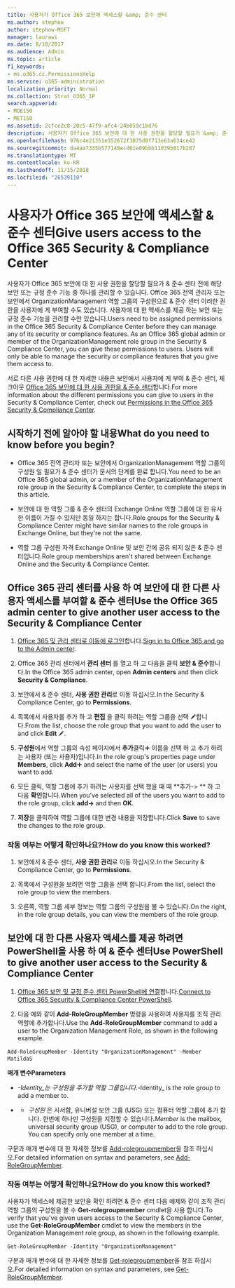 ```yaml
---
title: 사용자가 Office 365 보안에 액세스할 &amp; 준수 센터
ms.author: stephow
author: stephow-MSFT
manager: laurawi
ms.date: 8/18/2017
ms.audience: Admin
ms.topic: article
f1_keywords:
- ms.o365.cc.PermissionsHelp
ms.service: o365-administration
localization_priority: Normal
ms.collection: Strat_O365_IP
search.appverid:
- MOE150
- MET150
ms.assetid: 2cfce2c8-20c5-47f9-afc4-24b059c1bd76
description: 사용자가 Office 365 보안에 대 한 사용 권한을 할당할 필요가 &amp; 준수 센터 전에 해당 보안 또는 규정 준수 기능 중 하나를 관리할 수 있습니다.
ms.openlocfilehash: 976c4e21351e352672f3075d0f713e63a634ce42
ms.sourcegitcommit: da4aa7335b577148ecd61e09bbb11039b817b287
ms.translationtype: MT
ms.contentlocale: ko-KR
ms.lasthandoff: 11/15/2018
ms.locfileid: "26539110"
---
```

# <a name="give-users-access-to-the-office-365-security-amp-compliance-center"></a><span data-ttu-id="b40e6-103">사용자가 Office 365 보안에 액세스할 &amp; 준수 센터</span><span class="sxs-lookup"><span data-stu-id="b40e6-103">Give users access to the Office 365 Security &amp; Compliance Center</span></span>

<span data-ttu-id="b40e6-p101">사용자가 Office 365 보안에 대 한 사용 권한을 할당할 필요가 &amp; 준수 센터 전에 해당 보안 또는 규정 준수 기능 중 하나를 관리할 수 있습니다. Office 365 전역 관리자 또는 보안에서 OrganizationManagement 역할 그룹의 구성원으로 &amp; 준수 센터 이러한 권한을 사용자에 게 부여할 수도 있습니다. 사용자에 대 한 액세스를 제공 하는 보안 또는 규정 준수 기능을 관리할 수만 있습니다.</span><span class="sxs-lookup"><span data-stu-id="b40e6-p101">Users need to be assigned permissions in the Office 365 Security &amp; Compliance Center before they can manage any of its security or compliance features. As an Office 365 global admin or member of the OrganizationManagement role group in the Security &amp; Compliance Center, you can give these permissions to users. Users will only be able to manage the security or compliance features that you give them access to.</span></span> 
  
<span data-ttu-id="b40e6-107">서로 다른 사용 권한에 대 한 자세한 내용은 보안에서 사용자에 게 부여 &amp; 준수 센터, 체크아웃 [Office 365 보안에 대 한 사용 권한을 &amp; 준수 센터](permissions-in-the-security-and-compliance-center.md)합니다.</span><span class="sxs-lookup"><span data-stu-id="b40e6-107">For more information about the different permissions you can give to users in the Security &amp; Compliance Center, check out [Permissions in the Office 365 Security &amp; Compliance Center](permissions-in-the-security-and-compliance-center.md).</span></span>
  
## <a name="what-do-you-need-to-know-before-you-begin"></a><span data-ttu-id="b40e6-108">시작하기 전에 알아야 할 내용</span><span class="sxs-lookup"><span data-stu-id="b40e6-108">What do you need to know before you begin?</span></span>

- <span data-ttu-id="b40e6-109">Office 365 전역 관리자 또는 보안에서 OrganizationManagement 역할 그룹의 구성원 일 필요가 &amp; 준수 센터가 문서의 단계를 완료 합니다.</span><span class="sxs-lookup"><span data-stu-id="b40e6-109">You need to be an Office 365 global admin, or a member of the OrganizationManagement role group in the Security &amp; Compliance Center, to complete the steps in this article.</span></span>
    
- <span data-ttu-id="b40e6-110">보안에 대 한 역할 그룹 &amp; 준수 센터의 Exchange Online 역할 그룹에 대 한 유사한 이름이 가질 수 있지만 동일 하지는 합니다.</span><span class="sxs-lookup"><span data-stu-id="b40e6-110">Role groups for the Security &amp; Compliance Center might have similar names to the role groups in Exchange Online, but they're not the same.</span></span> 
    
- <span data-ttu-id="b40e6-111">역할 그룹 구성원 자격 Exchange Online 및 보안 간에 공유 되지 않은 &amp; 준수 센터입니다.</span><span class="sxs-lookup"><span data-stu-id="b40e6-111">Role group memberships aren't shared between Exchange Online and the Security &amp; Compliance Center.</span></span>
    
## <a name="use-the-office-365-admin-center-to-give-another-user-access-to-the-security-amp-compliance-center"></a><span data-ttu-id="b40e6-112">Office 365 관리 센터를 사용 하 여 보안에 대 한 다른 사용자 액세스를 부여할 &amp; 준수 센터</span><span class="sxs-lookup"><span data-stu-id="b40e6-112">Use the Office 365 admin center to give another user access to the Security &amp; Compliance Center</span></span>

1. <span data-ttu-id="b40e6-113">[Office 365 및 관리 센터로 이동에 로그인](https://go.microsoft.com/fwlink/p/?LinkId=525275)합니다.</span><span class="sxs-lookup"><span data-stu-id="b40e6-113">[Sign in to Office 365 and go to the Admin center](https://go.microsoft.com/fwlink/p/?LinkId=525275).</span></span>
    
2. <span data-ttu-id="b40e6-114">Office 365 관리 센터에서 **관리 센터** 를 열고 하 고 다음을 클릭 **보안 &amp; 준수**합니다.</span><span class="sxs-lookup"><span data-stu-id="b40e6-114">In the Office 365 admin center, open **Admin centers** and then click **Security &amp; Compliance**.</span></span> 
    
3. <span data-ttu-id="b40e6-115">보안에서 &amp; 준수 센터, **사용 권한 관리**로 이동 하십시오.</span><span class="sxs-lookup"><span data-stu-id="b40e6-115">In the Security &amp; Compliance Center, go to **Permissions**.</span></span>
    
4. <span data-ttu-id="b40e6-116">목록에서 사용자를 추가 하 고 **편집** 을 클릭 하려는 역할 그룹을 선택 ![편집 아이콘](media/O365_MDM_CreatePolicy_EditIcon.gif)합니다.</span><span class="sxs-lookup"><span data-stu-id="b40e6-116">From the list, choose the role group that you want to add the user to and click **Edit** ![Edit icon](media/O365_MDM_CreatePolicy_EditIcon.gif).</span></span>
    
5. <span data-ttu-id="b40e6-117">**구성원**에서 역할 그룹의 속성 페이지에서 **추가**클릭![아이콘 추가](media/ITPro-EAC-AddIcon.gif) 이름을 선택 하 고 추가 하려는 사용자 (또는 사용자)입니다.</span><span class="sxs-lookup"><span data-stu-id="b40e6-117">In the role group's properties page under **Members**, click **Add**![Add Icon](media/ITPro-EAC-AddIcon.gif) and select the name of the user (or users) you want to add.</span></span> 
    
6. <span data-ttu-id="b40e6-118">모든 클릭, 역할 그룹에 추가 하려는 사용자를 선택 했을 때 때 \*\*추가-\> \*\* 하 고 다음 **확인**합니다.</span><span class="sxs-lookup"><span data-stu-id="b40e6-118">When you've selected all of the users you want to add to the role group, click **add-\>** and then **OK**.</span></span>
    
7. <span data-ttu-id="b40e6-119">**저장**을 클릭하여 역할 그룹에 대한 변경 내용을 저장합니다.</span><span class="sxs-lookup"><span data-stu-id="b40e6-119">Click **Save** to save the changes to the role group.</span></span> 
    
### <a name="how-do-you-know-this-worked"></a><span data-ttu-id="b40e6-120">작동 여부는 어떻게 확인하나요?</span><span class="sxs-lookup"><span data-stu-id="b40e6-120">How do you know this worked?</span></span>

1. <span data-ttu-id="b40e6-121">보안에서 &amp; 준수 센터, **사용 권한 관리**로 이동 하십시오.</span><span class="sxs-lookup"><span data-stu-id="b40e6-121">In the Security &amp; Compliance Center, go to **Permissions**.</span></span>
    
2. <span data-ttu-id="b40e6-122">목록에서 구성원을 보려면 역할 그룹을 선택 합니다.</span><span class="sxs-lookup"><span data-stu-id="b40e6-122">From the list, select the role group to view the members.</span></span>
    
3. <span data-ttu-id="b40e6-123">오른쪽, 역할 그룹 세부 정보는 역할 그룹의 구성원을 볼 수 있습니다.</span><span class="sxs-lookup"><span data-stu-id="b40e6-123">On the right, in the role group details, you can view the members of the role group.</span></span>
    
## <a name="use-powershell-to-give-another-user-access-to-the-security-amp-compliance-center"></a><span data-ttu-id="b40e6-124">보안에 대 한 다른 사용자 액세스를 제공 하려면 PowerShell을 사용 하 여 &amp; 준수 센터</span><span class="sxs-lookup"><span data-stu-id="b40e6-124">Use PowerShell to give another user access to the Security &amp; Compliance Center</span></span>

1. <span data-ttu-id="b40e6-125">[Office 365 보안 및 규정 준수 센터 PowerShell에 연결](https://docs.microsoft.com/en-us/powershell/exchange/office-365-scc/connect-to-scc-powershell/connect-to-scc-powershell?view=exchange-ps)합니다.</span><span class="sxs-lookup"><span data-stu-id="b40e6-125">[Connect to Office 365 Security & Compliance Center PowerShell](https://docs.microsoft.com/en-us/powershell/exchange/office-365-scc/connect-to-scc-powershell/connect-to-scc-powershell?view=exchange-ps).</span></span>
    
2. <span data-ttu-id="b40e6-126">다음 예와 같이 **Add-RoleGroupMember** 명령을 사용하여 사용자를 조직 관리 역할에 추가합니다.</span><span class="sxs-lookup"><span data-stu-id="b40e6-126">Use the **Add-RoleGroupMember** command to add a user to the Organization Management Role, as shown in the following example.</span></span> 
    
  ```
  Add-RoleGroupMember -Identity "OrganizationManagement" -Member MatildaS
  
  ```

 <span data-ttu-id="b40e6-127">**매개 변수**</span><span class="sxs-lookup"><span data-stu-id="b40e6-127">**Parameters**</span></span>
  
-  <span data-ttu-id="b40e6-128">_-Identity_는 구성원을 추가할 역할 그룹입니다.</span><span class="sxs-lookup"><span data-stu-id="b40e6-128">_-Identity_ is the role group to add a member to.</span></span> 
    
- - <span data-ttu-id="b40e6-p102">_구성원_ 은 사서함, 유니버설 보안 그룹 (USG) 또는 컴퓨터 역할 그룹에 추가 합니다. 한번에 하나만 구성원을 지정할 수 있습니다.</span><span class="sxs-lookup"><span data-stu-id="b40e6-p102">_Member_ is the mailbox, universal security group (USG), or computer to add to the role group. You can specify only one member at a time.</span></span> 
    
<span data-ttu-id="b40e6-131">구문과 매개 변수에 대 한 자세한 정보를 [Add-rolegroupmember](https://go.microsoft.com/fwlink/p/?LinkId=510859)을 참조 하십시오.</span><span class="sxs-lookup"><span data-stu-id="b40e6-131">For detailed information on syntax and parameters, see [Add-RoleGroupMember](https://go.microsoft.com/fwlink/p/?LinkId=510859).</span></span>
  
### <a name="how-do-you-know-this-worked"></a><span data-ttu-id="b40e6-132">작동 여부는 어떻게 확인하나요?</span><span class="sxs-lookup"><span data-stu-id="b40e6-132">How do you know this worked?</span></span>

<span data-ttu-id="b40e6-133">사용자가 액세스에 제공한 보안을 확인 하려면 &amp; 준수 센터 다음 예제와 같이 조직 관리 역할 그룹의 구성원을 볼 수 **Get-rolegroupmember** cmdlet을 사용 합니다.</span><span class="sxs-lookup"><span data-stu-id="b40e6-133">To verify that you've given users access to the Security &amp; Compliance Center, use the **Get-RoleGroupMember** cmdlet to view the members in the Organization Management role group, as shown in the following example.</span></span> 
  
```
Get-RoleGroupMember -Identity "OrganizationManagement"

```

<span data-ttu-id="b40e6-134">구문과 매개 변수에 대 한 자세한 정보를 [Get-rolegroupmember](https://go.microsoft.com/fwlink/p/?LinkId=510860)을 참조 하십시오.</span><span class="sxs-lookup"><span data-stu-id="b40e6-134">For detailed information on syntax and parameters, see [Get-RoleGroupMember](https://go.microsoft.com/fwlink/p/?LinkId=510860).</span></span>
  

